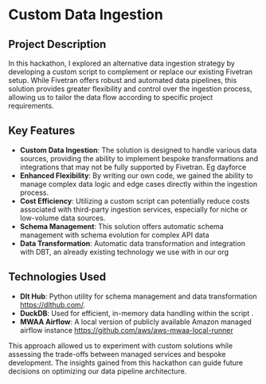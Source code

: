 # Custom Data Ingestion

## Project Description

In this hackathon, I explored an alternative data ingestion strategy by developing a custom script to complement or replace our existing Fivetran setup. While Fivetran offers robust and automated data pipelines, this solution provides greater flexibility and control over the ingestion process, allowing us to tailor the data flow according to specific project requirements.

## Key Features
- **Custom Data Ingestion**: The solution is designed to handle various data sources, providing the ability to implement bespoke transformations and integrations that may not be fully supported by Fivetran. Eg dayforce
- **Enhanced Flexibility**: By writing our own code, we gained the ability to manage complex data logic and edge cases directly within the ingestion process.
- **Cost Efficiency**: Utilizing a custom script can potentially reduce costs associated with third-party ingestion services, especially for niche or low-volume data sources.
- **Schema Management**: This solution offers automatic schema management with schema evolution for complex API data
- **Data Transformation**: Automatic data transformation and integration with DBT, an already existing technology we use with in our org

## Technologies Used
- **Dlt Hub**: Python utility for schema management and data transformation https://dlthub.com/.
- **DuckDB**: Used for efficient, in-memory data handling within the script .
- **MWAA Airflow**: A local version of publicly available Amazon managed airflow instance https://github.com/aws/aws-mwaa-local-runner

This approach allowed us to experiment with custom solutions while assessing the trade-offs between managed services and bespoke development. The insights gained from this hackathon can guide future decisions on optimizing our data pipeline architecture.